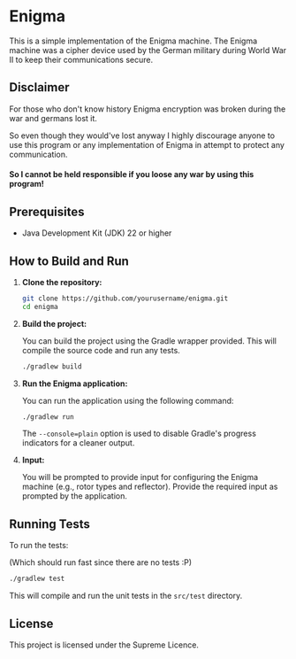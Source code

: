 # Enigma

This is a simple implementation of the Enigma machine. The Enigma machine was a cipher device used by the German military during World War II to keep their communications secure.

## Disclaimer

For those who don't know history Enigma encryption was broken during the war and germans lost it.

So even though they would've lost anyway I highly discourage anyone to use this program or any implementation of Enigma in attempt to protect any communication.

#### So I cannot be held responsible if you loose any war by using this program!

## Prerequisites

- Java Development Kit (JDK) 22 or higher

## How to Build and Run

1. **Clone the repository:**

    ```sh
    git clone https://github.com/yourusername/enigma.git
    cd enigma
    ```

2. **Build the project:**

    You can build the project using the Gradle wrapper provided. This will compile the source code and run any tests.

    ```sh
    ./gradlew build
    ```

3. **Run the Enigma application:**

    You can run the application using the following command:

    ```sh
    ./gradlew run
    ```

    The `--console=plain` option is used to disable Gradle's progress indicators for a cleaner output.

4. **Input:**

    You will be prompted to provide input for configuring the Enigma machine (e.g., rotor types and reflector). Provide the required input as prompted by the application.

## Running Tests

To run the tests:

(Which should run fast since there are no tests :P) 

```sh
./gradlew test
```

This will compile and run the unit tests in the `src/test` directory.

## License

This project is licensed under the Supreme Licence.